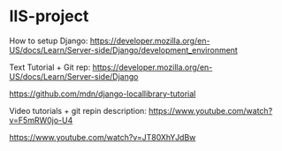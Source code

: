 # IIS-project

How to setup Django: 
https://developer.mozilla.org/en-US/docs/Learn/Server-side/Django/development_environment


Text Tutorial + Git rep: 
https://developer.mozilla.org/en-US/docs/Learn/Server-side/Django

https://github.com/mdn/django-locallibrary-tutorial

Video tutorials + git repin description:
https://www.youtube.com/watch?v=F5mRW0jo-U4

https://www.youtube.com/watch?v=JT80XhYJdBw

